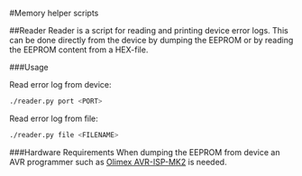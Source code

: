 #Memory helper scripts

##Reader
Reader is a script for reading and printing device error logs. This can be done
directly from the device by dumping the EEPROM or by reading the EEPROM content
from a HEX-file.

###Usage

Read error log from device:
```bash
./reader.py port <PORT>
```

Read error log from file:
```bash
./reader.py file <FILENAME>
```

###Hardware Requirements
When dumping the EEPROM from device an AVR programmer such as
[Olimex AVR-ISP-MK2](https://www.olimex.com/Products/AVR/Programmers/AVR-ISP-MK2/open-source-hardware)
is needed.
